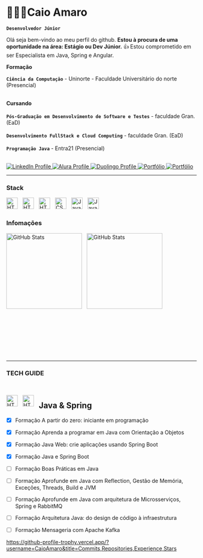 # 👨🏻‍💻Caio Amaro

**`Desenvolvedor Júnior`** 

Olá seja bem-vindo ao meu perfil do github.
**Estou à procura de uma oportunidade na área: Estágio ou Dev Júnior.** 👍
Estou comprometido em ser Especialista em Java, Spring e Angular.


**Formação**

**`Ciência da Computação`** - Uninorte - Faculdade Universitário do norte (Presencial)<br/><br/>

**Cursando** <br/><br/>
**`Pós-Graduação em Desenvolvimento de Software e Testes`** - faculdade Gran. (EaD)<br/><br/>
**`Desenvolvimento FullStack e Cloud Computing`** - faculdade Gran.  (EaD)<br/><br/>
**`Programação Java`** - Entra21 (Presencial)<br/><br/>

<p align="left">
    <a href="https://www.linkedin.com/in/caio-amaro-146775190" target="_blank">
        <img 
            alt="LinkedIn Profile" 
            title="Visite meu perfil no LinkedIn" 
            src="https://img.shields.io/badge/LinkedIn-%234A6E99?style=for-the-badge&logo=linkedin&logoColor=white" />
    </a>
    <a href="https://cursos.alura.com.br/user/caioamaro" target="_blank">
    <img 
        alt="Alura Profile" 
        title="Visite meu perfil na Alura" 
        src="https://img.shields.io/badge/Alura-%23000000?style=for-the-badge&logo=alura&logoColor=white" />
</a>
<a href="https://www.duolingo.com/profile/Hamnarok1" target="_blank">
    <img 
        alt="Duolingo Profile" 
        title="Visite meu perfil no Duolingo" 
        src="https://img.shields.io/badge/Duolingo-%2300B140?style=for-the-badge&logo=duolingo&logoColor=white" />
</a>
<a href="https://curriculo-ux.vercel.app/" target="_blank">
    <img 
        alt="Portfólio" 
        title="Visite meu portfólio" 
        src="https://img.shields.io/badge/Portfólio-%230A74FF?style=for-the-badge&logo=react&logoColor=white" />
</a>

<a href="https://cursos.alura.com.br/vitrinedev/caioamaro" target="_blank">
    <img 
        alt="Portfólio" 
        title="Visite meu portfólio" 
        src="https://img.shields.io/badge/Portfólio-%230A74FF?style=for-the-badge&logo=react&logoColor=white" />
</a>

</p>

---

<p>

### Stack

<img 
    align="left" 
    alt="HTML"
    title="HTML" 
    width="30px" 
    style="padding-right: 10px;" 
    src="https://cdn.jsdelivr.net/gh/devicons/devicon@latest/icons/java/java-original.svg" 
/>

<img 
    align="left" 
    alt="HTML"
    title="HTML" 
    width="30px" 
    style="padding-right: 10px;" 
    src="https://cdn.jsdelivr.net/gh/devicons/devicon@latest/icons/spring/spring-original.svg" 
/>

<img 
    align="left" 
    alt="HTML"
    title="HTML" 
    width="30px" 
    style="padding-right: 10px;" 
    src="https://cdn.jsdelivr.net/gh/devicons/devicon@latest/icons/html5/html5-original.svg" 
/>

<img 
    align="left" 
    alt="CSS" 
    title="CSS"
    width="30px" 
    style="padding-right: 10px;" 
    src="https://cdn.jsdelivr.net/gh/devicons/devicon@latest/icons/css3/css3-original.svg" 
/>
<img 
    align="left" 
    alt="JavaScript" 
    title="JavaScript"
    width="30px" 
    style="padding-right: 10px;" 
    src="https://cdn.jsdelivr.net/gh/devicons/devicon@latest/icons/javascript/javascript-original.svg" 
/>

<img 
    align="left" 
    alt="JavaScript" 
    title="JavaScript"
    width="30px" 
    style="padding-right: 10px;" 
    src="https://cdn.jsdelivr.net/gh/devicons/devicon@latest/icons/angularjs/angularjs-original.svg" 
/>

<br/>
<br/>

### Infomações

<p>
  <img 
    align="left" 
    alt="GitHub Stats" 
    height="200" 
    style="padding-right: 10px;" 
    src="https://github-readme-stats.vercel.app/api?username=caioamaro&show_icons=true&theme=dark&include_all_commits=true&locale=pt-br" 
  />

<img 
      align="left" 
      alt="GitHub Stats" 
      height="200" 
      src="https://github-readme-stats.vercel.app/api/top-langs/?username=caioamaro&theme=dark&layout=compact&custom_title=Tecnologias&langs_count=9" 
  />

</p>

</p>

<br/>
<br/>
<br/>
<br/>
<br/>
<br/>
<br/>
<br/>
<br/>
<br/>
<br/>
<br/>
<br/>
<br/>
<br/>
<br/>
<br/>
<br/>
<br/>

--- 

### TECH GUIDE

<br>

<p>

<img 
    align="left" 
    alt="HTML"
    title="HTML" 
    width="30px" 
    style="padding-right: 10px;" 
    src="https://cdn.jsdelivr.net/gh/devicons/devicon@latest/icons/java/java-original.svg" 
/>

<img 
    align="left" 
    alt="HTML"
    title="HTML" 
    width="30px" 
    style="padding-right: 10px;" 
    src="https://cdn.jsdelivr.net/gh/devicons/devicon@latest/icons/spring/spring-original.svg" 
/>

## Java & Spring

</p>

- [X] Formação A partir do zero: iniciante em programação  
- [X] Formação Aprenda a programar em Java com Orientação a Objetos  

- [X] Formação Java Web: crie aplicações usando Spring Boot  
- [X] Formação Java e Spring Boot  
- [ ] Formação Boas Práticas em Java  
- [ ] Formação Aprofunde em Java com Reflection, Gestão de Memória, Exceções, Threads, Build e JVM  

- [ ] Formação Aprofunde em Java com arquitetura de Microsserviços, Spring e RabbitMQ  
- [ ] Formação Arquitetura Java: do design de código à infraestrutura  
- [ ] Formação Mensageria com Apache Kafka


https://github-profile-trophy.vercel.app/?username=CaioAmaro&title=Commits,Repositories,Experience,Stars
